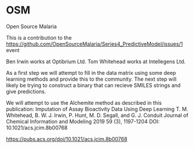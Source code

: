 # OSM
Open Source Malaria 

This is a contribution to the https://github.com/OpenSourceMalaria/Series4_PredictiveModel/issues/1 event

Ben Irwin works at Optibrium Ltd.
Tom Whitehead works at Intellegens Ltd.

As a first step we will attempt to fill in the data matrix using some deep learning methods and provide this to the community.
The next step will likely be trying to construct a binary that can recieve SMILES strings and give predictions.

We will attempt to use the Alchemite method as described in this publication: 
Imputation of Assay Bioactivity Data Using Deep Learning
T. M. Whitehead, B. W. J. Irwin, P. Hunt, M. D. Segall, and G. J. Conduit
Journal of Chemical Information and Modeling 2019 59 (3), 1197-1204
DOI: 10.1021/acs.jcim.8b00768

https://pubs.acs.org/doi/10.1021/acs.jcim.8b00768
